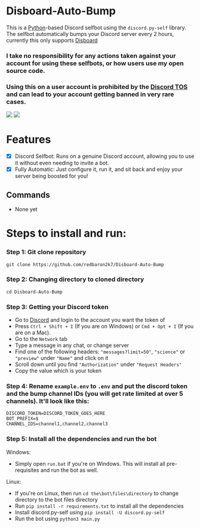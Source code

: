 # Disboard-Auto-Bump

This is a [Python](https://www.python.org)-based Discord selfbot using the `discord.py-self` library. The selfbot automatically bumps your Discord server every 2 hours, currently this only supports [Disboard](https://disboard.org)

### <strong> I take no responsibility for any actions taken against your account for using these selfbots, or how users use my open source code.</strong>

### <strong>Using this on a user account is prohibited by the [Discord TOS](https://discord.com/terms) and can lead to your account getting banned in very rare cases.</strong>

<p float="left">
  <img style="vertical-align: top;" src="https://discord.c99.nl/widget/theme-4/1121106153682784321.png"/>
  <img src="https://lanyard.cnrad.dev/api/1121106153682784321?theme=dark&bg=171515&borderRadius=5px&animated=true&idleMessage=16%20year%20old%20solo%20dev" al/> 
</p>

# Features

- [x] Discord Selfbot: Runs on a genuine Discord account, allowing you to use it without even needing to invite a bot.
- [x] Fully Automatic: Just configure it, run it, and sit back and enjoy your server being boosted for you!

## Commands

- None yet

# Steps to install and run:

### Step 1: Git clone repository

```
git clone https://github.com/redbaron2k7/Disboard-Auto-Bump
```

### Step 2: Changing directory to cloned directory

```
cd Disboard-Auto-Bump
```

### Step 3: Getting your Discord token

- Go to [Discord](https://canary.discord.com) and login to the account you want the token of
- Press `Ctrl + Shift + I` (If you are on Windows) or `Cmd + Opt + I` (If you are on a Mac).
- Go to the `Network` tab
- Type a message in any chat, or change server
- Find one of the following headers: `"messages?limit=50"`, `"science"` or `"preview"` under `"Name"` and click on it
- Scroll down until you find `"Authorization"` under `"Request Headers"`
- Copy the value which is your token

### Step 4: Rename `example.env` to `.env` and put the discord token and the bump channel IDs (you will get rate limited at over 5 channels). It'll look like this:

```
DISCORD_TOKEN=DISCORD_TOKEN_GOES_HERE
BOT_PREFIX=$
CHANNEL_IDS=channel1,channel2,channel3
```

### Step 5: Install all the dependencies and run the bot

Windows:

- Simply open `run.bat` if you're on Windows. This will install all pre-requisites and run the bot as well.

Linux:

- If you're on Linux, then run `cd the\bot\files\directory` to change directory to the bot files directory
- Run `pip install -r requirements.txt` to install all the dependencies
- Install discord.py-self using `pip install -U discord.py-self`
- Run the bot using `python3 main.py`